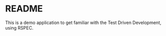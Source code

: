 # README
 
 This is a demo application to get familiar with the Test Driven Development, using RSPEC.  